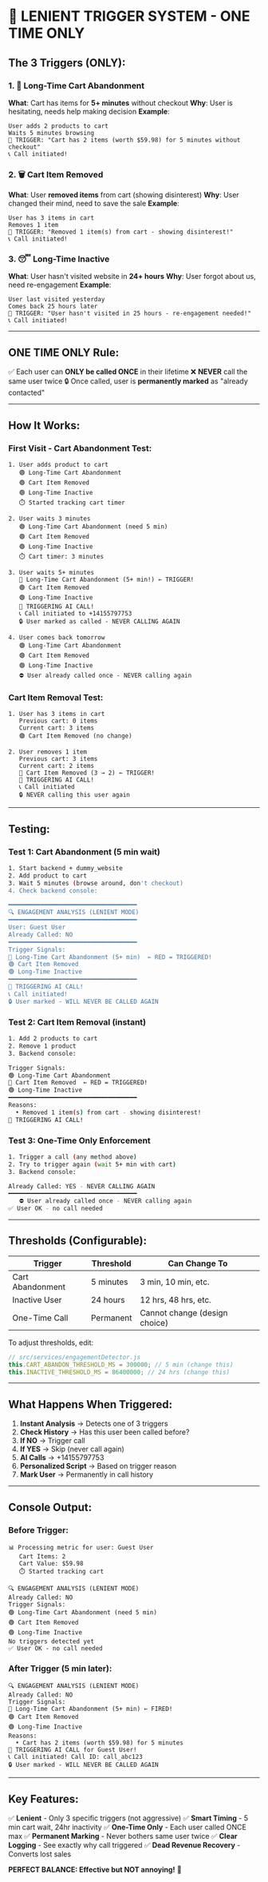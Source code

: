 # 🎯 LENIENT TRIGGER SYSTEM - ONE TIME ONLY

## The 3 Triggers (ONLY):

### 1. 🛒 Long-Time Cart Abandonment
**What**: Cart has items for **5+ minutes** without checkout
**Why**: User is hesitating, needs help making decision
**Example**:
```
User adds 2 products to cart
Waits 5 minutes browsing
🔴 TRIGGER: "Cart has 2 items (worth $59.98) for 5 minutes without checkout"
📞 Call initiated!
```

### 2. 🗑️ Cart Item Removed
**What**: User **removed items** from cart (showing disinterest)
**Why**: User changed their mind, need to save the sale
**Example**:
```
User has 3 items in cart
Removes 1 item
🔴 TRIGGER: "Removed 1 item(s) from cart - showing disinterest!"
📞 Call initiated!
```

### 3. 😴 Long-Time Inactive
**What**: User hasn't visited website in **24+ hours**
**Why**: User forgot about us, need re-engagement
**Example**:
```
User last visited yesterday
Comes back 25 hours later
🔴 TRIGGER: "User hasn't visited in 25 hours - re-engagement needed!"
📞 Call initiated!
```

---

## ONE TIME ONLY Rule:

✅ Each user can **ONLY be called ONCE** in their lifetime
❌ **NEVER** call the same user twice
🔒 Once called, user is **permanently marked** as "already contacted"

---

## How It Works:

### First Visit - Cart Abandonment Test:
```
1. User adds product to cart
   🟢 Long-Time Cart Abandonment
   🟢 Cart Item Removed
   🟢 Long-Time Inactive
   ⏱️ Started tracking cart timer

2. User waits 3 minutes
   🟢 Long-Time Cart Abandonment (need 5 min)
   🟢 Cart Item Removed
   🟢 Long-Time Inactive
   ⏱️ Cart timer: 3 minutes

3. User waits 5+ minutes
   🔴 Long-Time Cart Abandonment (5+ min!) ← TRIGGER!
   🟢 Cart Item Removed
   🟢 Long-Time Inactive
   🚨 TRIGGERING AI CALL!
   📞 Call initiated to +14155797753
   🔒 User marked as called - NEVER CALLING AGAIN

4. User comes back tomorrow
   🟢 Long-Time Cart Abandonment
   🟢 Cart Item Removed
   🟢 Long-Time Inactive
   ⛔ User already called once - NEVER calling again
```

### Cart Item Removal Test:
```
1. User has 3 items in cart
   Previous cart: 0 items
   Current cart: 3 items
   🟢 Cart Item Removed (no change)

2. User removes 1 item
   Previous cart: 3 items
   Current cart: 2 items
   🔴 Cart Item Removed (3 → 2) ← TRIGGER!
   🚨 TRIGGERING AI CALL!
   📞 Call initiated
   🔒 NEVER calling this user again
```

---

## Testing:

### Test 1: Cart Abandonment (5 min wait)
```bash
1. Start backend + dummy_website
2. Add product to cart
3. Wait 5 minutes (browse around, don't checkout)
4. Check backend console:

━━━━━━━━━━━━━━━━━━━━━━━━━━━━━━━━━━━━
🔍 ENGAGEMENT ANALYSIS (LENIENT MODE)
━━━━━━━━━━━━━━━━━━━━━━━━━━━━━━━━━━━━
User: Guest User
Already Called: NO
━━━━━━━━━━━━━━━━━━━━━━━━━━━━━━━━━━━━
Trigger Signals:
🔴 Long-Time Cart Abandonment (5+ min)  ← RED = TRIGGERED!
🟢 Cart Item Removed
🟢 Long-Time Inactive
━━━━━━━━━━━━━━━━━━━━━━━━━━━━━━━━━━━━
🚨 TRIGGERING AI CALL!
📞 Call initiated!
🔒 User marked - WILL NEVER BE CALLED AGAIN
```

### Test 2: Cart Item Removal (instant)
```bash
1. Add 2 products to cart
2. Remove 1 product
3. Backend console:

Trigger Signals:
🟢 Long-Time Cart Abandonment
🔴 Cart Item Removed  ← RED = TRIGGERED!
🟢 Long-Time Inactive
━━━━━━━━━━━━━━━━━━━━━━━━━━━━━━━━━━━━
Reasons:
  • Removed 1 item(s) from cart - showing disinterest!
🚨 TRIGGERING AI CALL!
```

### Test 3: One-Time Only Enforcement
```bash
1. Trigger a call (any method above)
2. Try to trigger again (wait 5+ min with cart)
3. Backend console:

Already Called: YES - NEVER CALLING AGAIN
━━━━━━━━━━━━━━━━━━━━━━━━━━━━━━━━━━━━
   ⛔ User already called once - NEVER calling again
✅ User OK - no call needed
```

---

## Thresholds (Configurable):

| Trigger | Threshold | Can Change To |
|---------|-----------|---------------|
| Cart Abandonment | 5 minutes | 3 min, 10 min, etc. |
| Inactive User | 24 hours | 12 hrs, 48 hrs, etc. |
| One-Time Call | Permanent | Cannot change (design choice) |

To adjust thresholds, edit:
```javascript
// src/services/engagementDetector.js
this.CART_ABANDON_THRESHOLD_MS = 300000; // 5 min (change this)
this.INACTIVE_THRESHOLD_MS = 86400000; // 24 hrs (change this)
```

---

## What Happens When Triggered:

1. **Instant Analysis** → Detects one of 3 triggers
2. **Check History** → Has this user been called before?
3. **If NO** → Trigger call
4. **If YES** → Skip (never call again)
5. **AI Calls** → +14155797753
6. **Personalized Script** → Based on trigger reason
7. **Mark User** → Permanently in call history

---

## Console Output:

### Before Trigger:
```
📊 Processing metric for user: Guest User
   Cart Items: 2
   Cart Value: $59.98
   ⏱️ Started tracking cart

🔍 ENGAGEMENT ANALYSIS (LENIENT MODE)
Already Called: NO
Trigger Signals:
🟢 Long-Time Cart Abandonment (need 5 min)
🟢 Cart Item Removed
🟢 Long-Time Inactive
No triggers detected yet
✅ User OK - no call needed
```

### After Trigger (5 min later):
```
🔍 ENGAGEMENT ANALYSIS (LENIENT MODE)
Already Called: NO
Trigger Signals:
🔴 Long-Time Cart Abandonment (5+ min) ← FIRED!
🟢 Cart Item Removed
🟢 Long-Time Inactive
Reasons:
  • Cart has 2 items (worth $59.98) for 5 minutes
🚨 TRIGGERING AI CALL for Guest User!
📞 Call initiated! Call ID: call_abc123
🔒 User marked - WILL NEVER BE CALLED AGAIN
```

---

## Key Features:

✅ **Lenient** - Only 3 specific triggers (not aggressive)
✅ **Smart Timing** - 5 min cart wait, 24hr inactivity
✅ **One-Time Only** - Each user called ONCE max
✅ **Permanent Marking** - Never bothers same user twice
✅ **Clear Logging** - See exactly why call triggered
✅ **Dead Revenue Recovery** - Converts lost sales

**PERFECT BALANCE: Effective but NOT annoying!** 🎯
